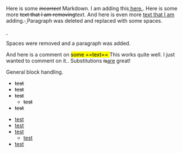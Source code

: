 <p>Here is some <del class="critic"><em>incorrect</em></del> Markdown.  I am adding this<ins class="critic"> here.</ins>.  Here is some more <del class="critic">text that I am removing</del>text.  And here is even more <ins class="critic">text that I am </ins>adding.<del class="critic break">&nbsp;</del><ins class="critic">  </ins>Paragraph was deleted and replaced with some spaces.<del class="critic">  </del></p><ins class="critic break">&nbsp;</ins><p>Spaces were removed and a paragraph was added.</p><p>And here is a comment on <mark class="critic">some ==text== </mark><span class="critic comment">This works quite well. I just wanted to comment on it.</span>. Substitutions <del class="critic">is</del><ins class="critic">are</ins> great!</p><p>General block handling.</p><del class="critic block"><ul><li>test</li><li>test</li><li>test<ul><li>test</li></ul></li><li>test</li></ul></del><ins class="critic block"><ul><li>test</li><li>test</li><li>test<ul><li>test</li></ul></li><li>test</li></ul></ins>